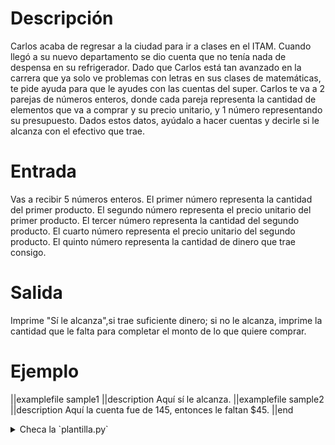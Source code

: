 # Descripción

Carlos acaba de regresar a la ciudad para ir a clases en el ITAM. Cuando llegó a su nuevo departamento se dio cuenta que no tenía nada de despensa en su refrigerador. Dado que Carlos está tan avanzado en la carrera que ya solo ve problemas con letras en sus clases de matemáticas, te pide ayuda para que le ayudes con las cuentas del super. Carlos te va a 2 parejas de números enteros, donde cada pareja representa la cantidad de elementos que va a comprar y su precio unitario, y 1 número representando su presupuesto. Dados estos datos, ayúdalo a hacer cuentas y decirle si le alcanza con el efectivo que trae.

# Entrada

Vas a recibir 5 números enteros.
El primer número representa la cantidad del primer producto.
El segundo número representa el precio unitario del primer producto.
El tercer número representa la cantidad del segundo producto.
El cuarto número representa el precio unitario del segundo producto.
El quinto número representa la cantidad de dinero que trae consigo.

# Salida

Imprime "Sí le alcanza",si trae suficiente dinero; si no le alcanza, imprime la cantidad que le falta para completar el monto de lo que quiere comprar.

# Ejemplo

||examplefile
sample1
||description
Aquí sí le alcanza.
||examplefile
sample2
||description
Aquí la cuenta fue de 145, entonces le faltan \$45.
||end

<details><summary>Checa la `plantilla.py`</summary>

{{plantilla.py}}

</details>
